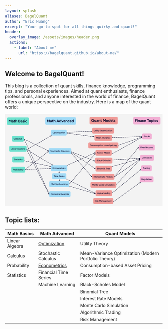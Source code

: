 ```yaml
---
layout: splash
aliases: BagelQuant
author: "Eric Huang"
excerpt: "Your go-to spot for all things quirky and quant!"
header:
  overlay_image: /assets/images/header.png
  actions:
    - label: "About me"
      url: "https://bagelquant.github.io/about-me/"
---
```


## Welcome to BagelQuant!

This blog is a collection of quant skills, finance knowledge, programming tips, and personal experiences. 
Aimed at quant enthusiasts, finance professionals, and anyone interested in the world of finance, 
BagelQuant offers a unique perspective on the industry. Here is a map of the quant world:

![Quant World](assets/images/quants_world.png)

## Topic lists:

| **Math Basics**     | **Math Advanced**                                                                 | **Quant Models**                          |
|---------------------|-----------------------------------------------------------------------------------|-------------------------------------------|
| Linear Algebra       | [Optimization](_pages/math_advanced/optimization/optimization.md)               | Utility Theory                             |
| Calculus             | Stochastic Calculus                                                              | Mean-Variance Optimization (Modern Portfolio Theory) |
| Probability          | [Econometrics](_pages/math_advanced/econometrics/econometrics.md)               | Consumption-based Asset Pricing            |
| Statistics           | Financial Time Series                                                            | Factor Models                              |
|                     | Machine Learning                                                                 | Black-Scholes Model                        |
|                     |                                                                                   | Binomial Tree                              |
|                     |                                                                                   | Interest Rate Models                       |
|                     |                                                                                   | Monte Carlo Simulation                     |
|                     |                                                                                   | Algorithmic Trading                        |
|                     |                                                                                   | Risk Management                            |
